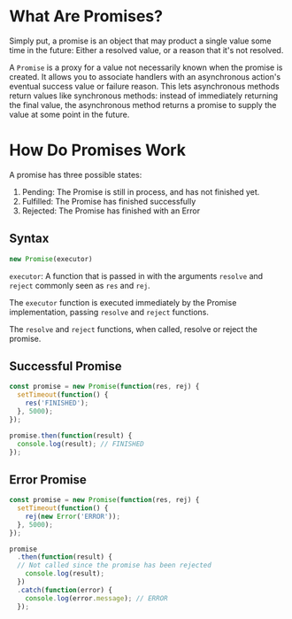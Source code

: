 # What Are Promises?

Simply put, a promise is an object that may product a single value some time in
the future: Either a resolved value, or a reason that it's not resolved.

A `Promise` is a proxy for a value not necessarily known when the promise is
created. It allows you to associate handlers with an asynchronous action's
eventual success value or failure reason. This lets asynchronous methods return
values like synchronous methods: instead of immediately returning the final
value, the asynchronous method returns a promise to supply the value at some
point in the future.

# How Do Promises Work

A promise has three possible states:

1. Pending: The Promise is still in process, and has not finished yet.
2. Fulfilled: The Promise has finished successfully
3. Rejected: The Promise has finished with an Error

## Syntax

```javascript
new Promise(executor)

```

`executor`: A function that is passed in with the arguments `resolve` and
`reject` commonly seen as `res` and `rej`.

The `executor` function is executed immediately by the Promise implementation,
passing `resolve` and `reject` functions.

The `resolve` and `reject` functions, when called, resolve or reject the promise.

## Successful Promise
```javascript
const promise = new Promise(function(res, rej) {
  setTimeout(function() {
    res('FINISHED');
  }, 5000);
});

promise.then(function(result) {
  console.log(result); // FINISHED
});
```

## Error Promise
```javascript
const promise = new Promise(function(res, rej) {
  setTimeout(function() {
    rej(new Error('ERROR'));
  }, 5000);
});

promise
  .then(function(result) {
  // Not called since the promise has been rejected
    console.log(result);
  })
  .catch(function(error) {
    console.log(error.message); // ERROR
  });

```

